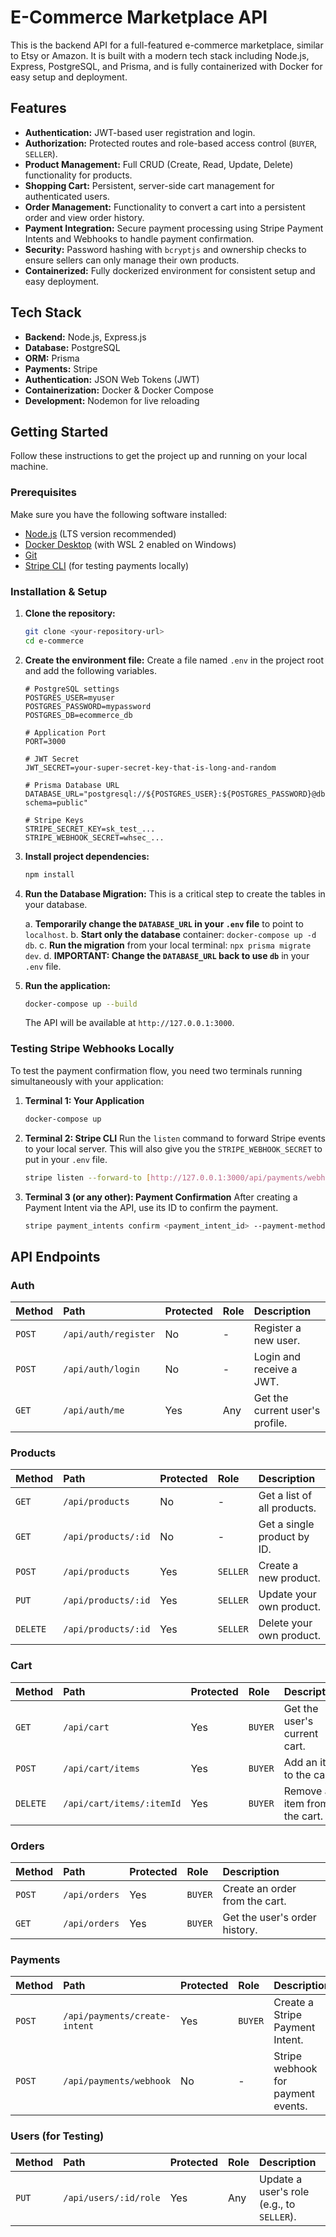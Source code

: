 # E-Commerce Marketplace API

This is the backend API for a full-featured e-commerce marketplace, similar to Etsy or Amazon. It is built with a modern tech stack including Node.js, Express, PostgreSQL, and Prisma, and is fully containerized with Docker for easy setup and deployment.

## Features

-   **Authentication:** JWT-based user registration and login.
-   **Authorization:** Protected routes and role-based access control (`BUYER`, `SELLER`).
-   **Product Management:** Full CRUD (Create, Read, Update, Delete) functionality for products.
-   **Shopping Cart:** Persistent, server-side cart management for authenticated users.
-   **Order Management:** Functionality to convert a cart into a persistent order and view order history.
-   **Payment Integration:** Secure payment processing using Stripe Payment Intents and Webhooks to handle payment confirmation.
-   **Security:** Password hashing with `bcryptjs` and ownership checks to ensure sellers can only manage their own products.
-   **Containerized:** Fully dockerized environment for consistent setup and easy deployment.

## Tech Stack

-   **Backend:** Node.js, Express.js
-   **Database:** PostgreSQL
-   **ORM:** Prisma
-   **Payments:** Stripe
-   **Authentication:** JSON Web Tokens (JWT)
-   **Containerization:** Docker & Docker Compose
-   **Development:** Nodemon for live reloading

## Getting Started

Follow these instructions to get the project up and running on your local machine.

### Prerequisites

Make sure you have the following software installed:
-   [Node.js](https://nodejs.org/) (LTS version recommended)
-   [Docker Desktop](https://www.docker.com/products/docker-desktop/) (with WSL 2 enabled on Windows)
-   [Git](https://git-scm.com/)
-   [Stripe CLI](https://stripe.com/docs/stripe-cli) (for testing payments locally)

### Installation & Setup

1.  **Clone the repository:**
    ```bash
    git clone <your-repository-url>
    cd e-commerce
    ```

2.  **Create the environment file:**
    Create a file named `.env` in the project root and add the following variables.

    ```env
    # PostgreSQL settings
    POSTGRES_USER=myuser
    POSTGRES_PASSWORD=mypassword
    POSTGRES_DB=ecommerce_db

    # Application Port
    PORT=3000

    # JWT Secret
    JWT_SECRET=your-super-secret-key-that-is-long-and-random

    # Prisma Database URL
    DATABASE_URL="postgresql://${POSTGRES_USER}:${POSTGRES_PASSWORD}@db:5432/${POSTGRES_DB}?schema=public"

    # Stripe Keys
    STRIPE_SECRET_KEY=sk_test_...
    STRIPE_WEBHOOK_SECRET=whsec_...
    ```

3.  **Install project dependencies:**
    ```bash
    npm install
    ```

4.  **Run the Database Migration:**
    This is a critical step to create the tables in your database.
    
    a. **Temporarily change the `DATABASE_URL` in your `.env` file** to point to `localhost`.
    b. **Start only the database** container: `docker-compose up -d db`.
    c. **Run the migration** from your local terminal: `npx prisma migrate dev`.
    d. **IMPORTANT: Change the `DATABASE_URL` back to use `db`** in your `.env` file.

5.  **Run the application:**
    ```bash
    docker-compose up --build
    ```
    The API will be available at `http://127.0.0.1:3000`.

### Testing Stripe Webhooks Locally
To test the payment confirmation flow, you need two terminals running simultaneously with your application:

1.  **Terminal 1: Your Application**
    ```bash
    docker-compose up
    ```

2.  **Terminal 2: Stripe CLI**
    Run the `listen` command to forward Stripe events to your local server. This will also give you the `STRIPE_WEBHOOK_SECRET` to put in your `.env` file.
    ```bash
    stripe listen --forward-to [http://127.0.0.1:3000/api/payments/webhook](http://127.0.0.1:3000/api/payments/webhook)
    ```
3.  **Terminal 3 (or any other): Payment Confirmation**
    After creating a Payment Intent via the API, use its ID to confirm the payment.
    ```bash
    stripe payment_intents confirm <payment_intent_id> --payment-method=pm_card_visa --return-url="[https://example.com/success](https://example.com/success)"
    ```

## API Endpoints

### Auth
| Method | Path                 | Protected | Role | Description                  |
|:-------|:---------------------|:----------|:-----|:-----------------------------|
| `POST` | `/api/auth/register` | No        | -    | Register a new user.         |
| `POST` | `/api/auth/login`    | No        | -    | Login and receive a JWT.     |
| `GET`  | `/api/auth/me`       | Yes       | Any  | Get the current user's profile.|

### Products
| Method   | Path                  | Protected | Role     | Description                     |
|:---------|:----------------------|:----------|:---------|:--------------------------------|
| `GET`    | `/api/products`       | No        | -        | Get a list of all products.     |
| `GET`    | `/api/products/:id`   | No        | -        | Get a single product by ID.     |
| `POST`   | `/api/products`       | Yes       | `SELLER` | Create a new product.           |
| `PUT`    | `/api/products/:id`   | Yes       | `SELLER` | Update your own product.        |
| `DELETE` | `/api/products/:id`   | Yes       | `SELLER` | Delete your own product.        |

### Cart
| Method   | Path                         | Protected | Role    | Description                  |
|:---------|:-----------------------------|:----------|:--------|:-----------------------------|
| `GET`    | `/api/cart`                  | Yes       | `BUYER` | Get the user's current cart. |
| `POST`   | `/api/cart/items`            | Yes       | `BUYER` | Add an item to the cart.     |
| `DELETE` | `/api/cart/items/:itemId`    | Yes       | `BUYER` | Remove an item from the cart.|

### Orders
| Method | Path            | Protected | Role    | Description                       |
|:-------|:----------------|:----------|:--------|:----------------------------------|
| `POST` | `/api/orders`   | Yes       | `BUYER` | Create an order from the cart.    |
| `GET`  | `/api/orders`   | Yes       | `BUYER` | Get the user's order history.     |

### Payments
| Method | Path                           | Protected | Role    | Description                       |
|:-------|:-------------------------------|:----------|:--------|:----------------------------------|
| `POST` | `/api/payments/create-intent`  | Yes       | `BUYER` | Create a Stripe Payment Intent.   |
| `POST` | `/api/payments/webhook`        | No        | -       | Stripe webhook for payment events.|

### Users (for Testing)
| Method | Path                 | Protected | Role | Description                  |
|:-------|:---------------------|:----------|:-----|:-----------------------------|
| `PUT`  | `/api/users/:id/role`| Yes       | Any  | Update a user's role (e.g., to `SELLER`). |
